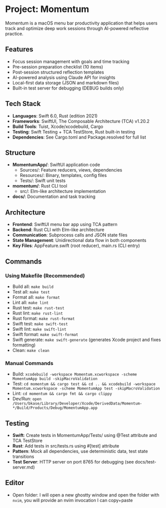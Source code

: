 # Project: Momentum

Momentum is a macOS menu bar productivity application that helps users track and optimize deep work sessions through AI-powered reflective practice.

## Features
- Focus session management with goals and time tracking
- Pre-session preparation checklist (10 items)
- Post-session structured reflection templates
- AI-powered analysis using Claude API for insights
- Local-first data storage (JSON and markdown files)
- Built-in test server for debugging (DEBUG builds only)

## Tech Stack
- **Languages**: Swift 6.0, Rust (edition 2021)
- **Frameworks**: SwiftUI, The Composable Architecture (TCA) v1.20.2
- **Build Tools**: Tuist, Xcode/xcodebuild, Cargo
- **Testing**: Swift Testing + TCA TestStore, Rust built-in testing
- **Dependencies**: See Cargo.toml and Package.resolved for full list

## Structure
- **MomentumApp/**: SwiftUI application code
  - Sources/: Feature reducers, views, dependencies
  - Resources/: Binary, templates, config files
  - Tests/: Swift unit tests
- **momentum/**: Rust CLI tool
  - src/: Elm-like architecture implementation
- **docs/**: Documentation and task tracking

## Architecture
- **Frontend**: SwiftUI menu bar app using TCA pattern
- **Backend**: Rust CLI with Elm-like architecture
- **Communication**: Subprocess calls and JSON state files
- **State Management**: Unidirectional data flow in both components
- **Key Files**: AppFeature.swift (root reducer), main.rs (CLI entry)

## Commands
### Using Makefile (Recommended)
- Build all: `make build`
- Test all: `make test`
- Format all: `make format`
- Lint all: `make lint`
- Rust test: `make rust-test`
- Rust lint: `make rust-lint`
- Rust format: `make rust-format`
- Swift test: `make swift-test`
- Swift lint: `make swift-lint`
- Swift format: `make swift-format`
- Swift generate: `make swift-generate` (generates Xcode project and fixes formatting)
- Clean: `make clean`

### Manual Commands
- Build: `xcodebuild -workspace Momentum.xcworkspace -scheme MomentumApp build -skipMacroValidation`
- Test: `cd momentum && cargo test && cd .. && xcodebuild -workspace Momentum.xcworkspace -scheme MomentumApp test -skipMacroValidation`
- Lint: `cd momentum && cargo fmt && cargo clippy`
- Dev/Run: `open /Users/bkase/Library/Developer/Xcode/DerivedData/Momentum-*/Build/Products/Debug/MomentumApp.app`

## Testing
- **Swift**: Create tests in MomentumApp/Tests/ using @Test attribute and TCA TestStore
- **Rust**: Add tests in src/tests.rs using #[test] attribute
- **Pattern**: Mock all dependencies, use deterministic data, test state transitions
- **Test Server**: HTTP server on port 8765 for debugging (see docs/test-server.md)

## Editor
- Open folder: I will open a new ghostty window and open the folder with `nvim`, you will provide an nvim invocation I can copy+paste
